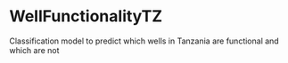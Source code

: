 # WellFunctionalityTZ
Classification model to predict which wells in Tanzania are functional and which are not
